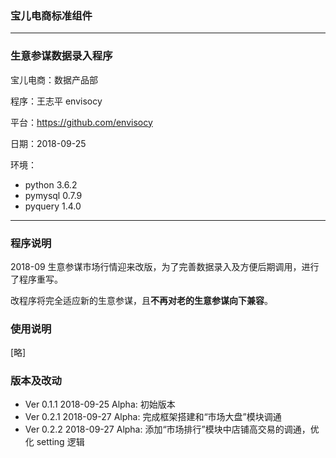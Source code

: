 ### 宝儿电商标准组件

---

### 生意参谋数据录入程序

宝儿电商：数据产品部

程序：王志平 envisocy

平台：https://github.com/envisocy

日期：2018-09-25

环境：
- python 3.6.2
- pymysql 0.7.9
- pyquery 1.4.0

---

### 程序说明

2018-09 生意参谋市场行情迎来改版，为了完善数据录入及方便后期调用，进行了程序重写。

改程序将完全适应新的生意参谋，且**不再对老的生意参谋向下兼容**。

### 使用说明

[略]

### 版本及改动

- Ver 0.1.1 2018-09-25 Alpha: 初始版本
- Ver 0.2.1 2018-09-27 Alpha: 完成框架搭建和“市场大盘”模块调通
- Ver 0.2.2 2018-09-27 Alpha: 添加“市场排行”模块中店铺高交易的调通，优化 setting 逻辑
